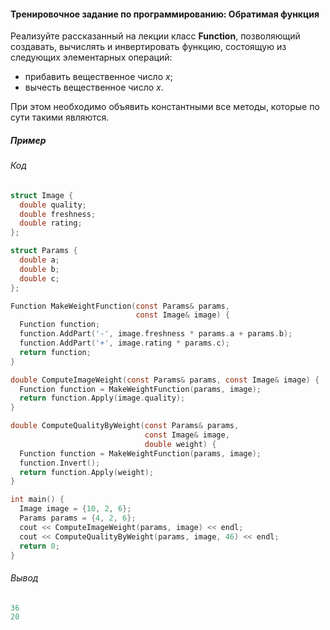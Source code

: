 #### Тренировочное задание по программированию: Обратимая функция ####

Реализуйте рассказанный на лекции класс **Function**, позволяющий создавать, вычислять и инвертировать функцию, состоящую из следующих элементарных операций:

* прибавить вещественное число *x*;
* вычесть вещественное число *x*.

При этом необходимо объявить константными все методы, которые по сути такими являются.

##### Пример #####
###### Код ######
```objectivec
struct Image {
  double quality;
  double freshness;
  double rating;
};

struct Params {
  double a;
  double b;
  double c;
};

Function MakeWeightFunction(const Params& params,
                            const Image& image) {
  Function function;
  function.AddPart('-', image.freshness * params.a + params.b);
  function.AddPart('+', image.rating * params.c);
  return function;
}

double ComputeImageWeight(const Params& params, const Image& image) {
  Function function = MakeWeightFunction(params, image);
  return function.Apply(image.quality);
}

double ComputeQualityByWeight(const Params& params,
                              const Image& image,
                              double weight) {
  Function function = MakeWeightFunction(params, image);
  function.Invert();
  return function.Apply(weight);
}

int main() {
  Image image = {10, 2, 6};
  Params params = {4, 2, 6};
  cout << ComputeImageWeight(params, image) << endl;
  cout << ComputeQualityByWeight(params, image, 46) << endl;
  return 0;
}
```
###### Вывод ######
```objectivec
36
20
```